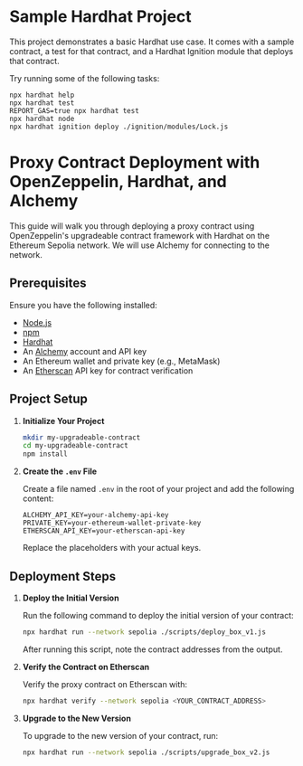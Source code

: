 # Sample Hardhat Project

This project demonstrates a basic Hardhat use case. It comes with a sample contract, a test for that contract, and a Hardhat Ignition module that deploys that contract.

Try running some of the following tasks:

```shell
npx hardhat help
npx hardhat test
REPORT_GAS=true npx hardhat test
npx hardhat node
npx hardhat ignition deploy ./ignition/modules/Lock.js
```

# Proxy Contract Deployment with OpenZeppelin, Hardhat, and Alchemy

This guide will walk you through deploying a proxy contract using OpenZeppelin's upgradeable contract framework with Hardhat on the Ethereum Sepolia network. We will use Alchemy for connecting to the network.

## Prerequisites

Ensure you have the following installed:

- [Node.js](https://nodejs.org/)
- [npm](https://www.npmjs.com/)
- [Hardhat](https://hardhat.org/)
- An [Alchemy](https://www.alchemy.com/) account and API key
- An Ethereum wallet and private key (e.g., MetaMask)
- An [Etherscan](https://etherscan.io/) API key for contract verification

## Project Setup

1. **Initialize Your Project**

   ```bash
   mkdir my-upgradeable-contract
   cd my-upgradeable-contract
   npm install
   ```

2. **Create the `.env` File**

   Create a file named `.env` in the root of your project and add the following content:

   ```plaintext
   ALCHEMY_API_KEY=your-alchemy-api-key
   PRIVATE_KEY=your-ethereum-wallet-private-key
   ETHERSCAN_API_KEY=your-etherscan-api-key
   ```

   Replace the placeholders with your actual keys.

## Deployment Steps

1. **Deploy the Initial Version**

   Run the following command to deploy the initial version of your contract:

   ```bash
   npx hardhat run --network sepolia ./scripts/deploy_box_v1.js
   ```

   After running this script, note the contract addresses from the output.

2. **Verify the Contract on Etherscan**

   Verify the proxy contract on Etherscan with:

   ```bash
   npx hardhat verify --network sepolia <YOUR_CONTRACT_ADDRESS>
   ```

3. **Upgrade to the New Version**

   To upgrade to the new version of your contract, run:

   ```bash
   npx hardhat run --network sepolia ./scripts/upgrade_box_v2.js
   ```

